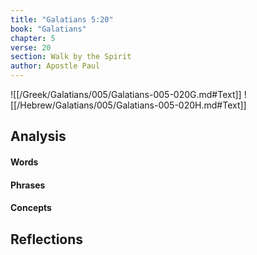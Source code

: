 ```yaml
---
title: "Galatians 5:20"
book: "Galatians"
chapter: 5
verse: 20
section: Walk by the Spirit
author: Apostle Paul
---
```

![[/Greek/Galatians/005/Galatians-005-020G.md#Text]]
![[/Hebrew/Galatians/005/Galatians-005-020H.md#Text]]

## Analysis

#### Words

#### Phrases

#### Concepts

## Reflections
